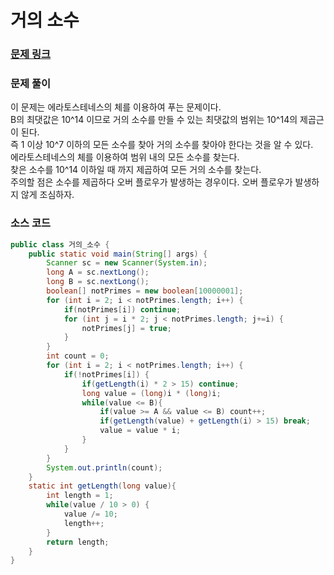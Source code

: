 # 거의 소수

### [문제 링크](https://www.acmicpc.net/problem/1456)


### 문제 풀이
이 문제는 에라토스테네스의 체를 이용하여 푸는 문제이다. </br>
B의 최댓값은 10^14 이므로 거의 소수를 만들 수 있는 최댓값의 범위는 10^14의 제곱근이 된다.  </br>
즉 1 이상 10^7 이하의 모든 소수를 찾아 거의 소수를 찾아야 한다는 것을 알 수 있다. </br>
에라토스테네스의 체를 이용하여 범위 내의 모든 소수를 찾는다. </br>
찾은 소수를 10^14 이하일 때 까지 제곱하여 모든 거의 소수를 찾는다. </br>
주의할 점은 소수를 제곱하다 오버 플로우가 발생하는 경우이다. 오버 플로우가 발생하지 않게 조심하자.</br>

### 소스 코드
```java
public class 거의_소수 {
    public static void main(String[] args) {
        Scanner sc = new Scanner(System.in);
        long A = sc.nextLong();
        long B = sc.nextLong();
        boolean[] notPrimes = new boolean[10000001];
        for (int i = 2; i < notPrimes.length; i++) {
            if(notPrimes[i]) continue;
            for (int j = i * 2; j < notPrimes.length; j+=i) {
                notPrimes[j] = true;
            }
        }
        int count = 0;
        for (int i = 2; i < notPrimes.length; i++) {
            if(!notPrimes[i]) {
                if(getLength(i) * 2 > 15) continue;
                long value = (long)i * (long)i;
                while(value <= B){
                    if(value >= A && value <= B) count++;
                    if(getLength(value) + getLength(i) > 15) break;
                    value = value * i;
                }
            }
        }
        System.out.println(count);
    }
    static int getLength(long value){
        int length = 1;
        while(value / 10 > 0) {
            value /= 10;
            length++;
        }
        return length;
    }
}
```